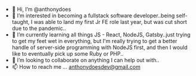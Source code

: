 - 👋 Hi, I’m @anthonydoes
- 👀 I’m interested in becoming a fullstack software developer..being self-taught, I was able to land my first Jr FE role last year, but was cut short due to the pandemic..
- 🌱 I’m currently learning all things JS - React, NodeJS, Gatsby..just trying to get my feet wet in everything, but I'm really trying to get a better handle of server-side programming with NodeJS first, and then I would like to eventually pick up some Ruby or PHP..
- 💞️ I’m looking to collaborate on anything I can help out with..
- 📫 How to reach me ... anthonydoesdev@gmail.com 

<!---
anthonydoes/anthonydoes is a ✨ special ✨ repository because its `README.md` (this file) appears on your GitHub profile.
You can click the Preview link to take a look at your changes.
--->
